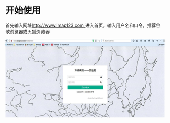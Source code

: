 # 开始使用

首先输入网址[http://www.imap123.com ](http://www.imap123.com进入首页，推荐使用谷歌或火狐浏览器。) 进入首页，输入用户名和口令，推荐谷歌浏览器或火狐浏览器

![](/assets/登录.jpg)

